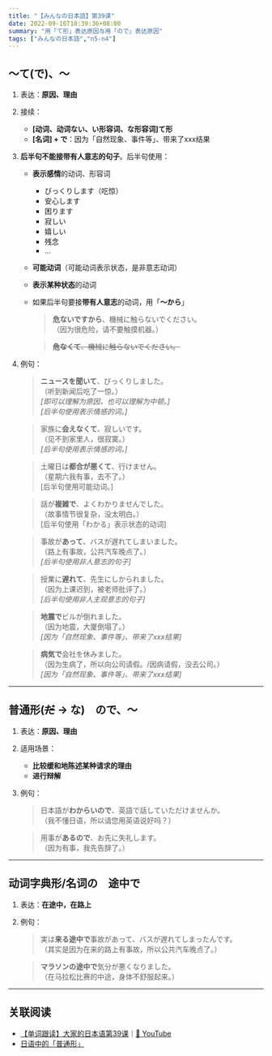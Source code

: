 ```yaml
---
title: "【みんなの日本語】第39课"
date: 2022-09-16T18:39:36+08:00
summary: "用「て形」表达原因与用「ので」表达原因"
tags: ["みんなの日本語","n5-n4"]
---
```


## 〜て(で)、〜
1. 表达：**原因、理由**
2. 接续：
	- **[动词、动词ない、い形容词、な形容词]て形**
	- **[名词] + で**：因为「自然现象、事件等」、带来了xxx结果
3. **后半句不能接带有人意志的句子**。后半句使用：
	- **表示感情**的动词、形容词
		- びっくりします（吃惊）
		- 安心します
		- 困ります
		- 寂しい
		- 嬉しい
		- 残念
		- ...
	- **可能动词**（可能动词表示状态，是非意志动词）
	- **表示某种状态**的动词
	- 如果后半句要接**带有人意志**的动词，用「**〜から**」
	    > **危ないですから**、機械に触らないでください。  
         （因为很危险，请不要触摸机器。）

		> ~~**危なくて**、機械に触らないでください。~~
3. 例句：

	> **ニュースを聞いて**、びっくりしました。  
     （听到新闻后吃了一惊。）  
	  *[即可以理解为原因，也可以理解为中顿。]*  
	  *[后半句使用表示情感的词。]*  

	> 家族に**会えなくて**、寂しいです。  
	 （见不到家里人，很寂寞。）  
	  *[后半句使用表示情感的词。]*

	> 土曜日は**都合が悪くて**、行けません。  
     （星期六我有事，去不了。）  
	  [后半句使用可能动词。]

	> 話が**複雑で**、よくわかりませんでした。  
     （故事情节很复杂，没太明白。）  
	[后半句使用「わかる」表示状态的动词]

	> 事故が**あって**、バスが遅れてしまいました。  
     （路上有事故，公共汽车晚点了。）  
      *[后半句使用非人意志的句子]*

	> 授業に**遅れて**、先生にしかられました。  
     （因为上课迟到，被老师批评了。）  
	  *[后半句使用非人主观意志的句子]*

	> **地震で**ビルが倒れました。  
     （因为地震，大厦倒塌了。）  
	  *[因为「自然现象、事件等」、带来了xxx结果]*

	> **病気で**会社を休みました。  
     （因为生病了，所以向公司请假。/因病请假，没去公司。）  
	  *[因为「自然现象、事件等」、带来了xxx结果]*

---
## 普通形(~~だ~~ → な)　ので、〜
1. 表达：**原因、理由**
2. 适用场景：
	- **比较缓和地陈述某种请求的理由**
	- **进行辩解**
3. 例句：

	> 日本語が**わからいので**、英語で話していただけませんか。  
     （我不懂日语，所以请您用英语说好吗？）

	> 用事が**あるので**、お先に失礼します。  
	 （因为有事，我先告辞了。）

---
## 动词字典形/名词の　途中で
1. 表达：**在途中，在路上**
2. 例句：

	> 実は**来る途中で**事故があって、バスが遅れてしまったんです。  
    （其实是因为在来的路上有事故，所以公共汽车晚点了。）

	> **マラソンの途中で**気分が悪くなりました。  
     （在马拉松比赛的中途，身体不舒服起来。）

---
## 关联阅读
- [【单词跟读】大家的日本语第39课](https://www.bilibili.com/video/BV1G34y1e7RA?p=39)｜[🔗 YouTube](https://youtu.be/s7u36Olrkx4)
- [日语中的「普通形」](/jp/ordinary-form)